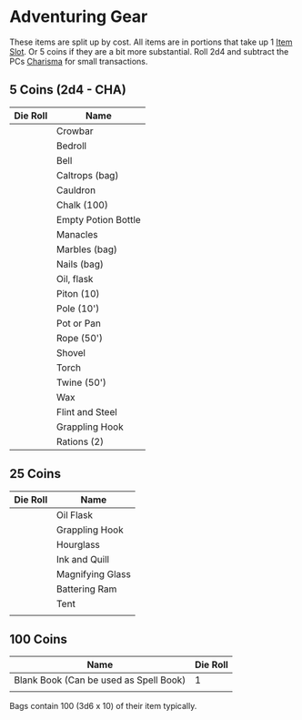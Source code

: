 # Adventuring Gear

These items are split up by cost. All items are in portions that take up 1 [Item Slot](../../Player%20Character%20Components/Derived%20Statistics/Item%20Slots.md). Or 5 coins if they are a bit more substantial. Roll 2d4 and subtract the PCs [Charisma](../../Player%20Character%20Components/Chosen%20Statistics/Charisma.md) for small transactions.
## 5 Coins (2d4 - CHA)

| Die Roll | Name                |
| -------- | ------------------- |
|          | Crowbar             |
|          | Bedroll             |
|          | Bell                |
|          | Caltrops (bag)      |
|          | Cauldron            |
|          | Chalk (100)         |
|          | Empty Potion Bottle |
|          | Manacles            |
|          | Marbles (bag)       |
|          | Nails (bag)         |
|          | Oil, flask          |
|          | Piton (10)          |
|          | Pole (10')          |
|          | Pot or Pan          |
|          | Rope (50')          |
|          | Shovel              |
|          | Torch               |
|          | Twine (50')         |
|          | Wax                 |
|          | Flint and Steel     |
|          | Grappling Hook      |
|          | Rations (2)         |
## 25 Coins
| Die Roll | Name             |
| -------- | ---------------- |
|          | Oil Flask        |
|          | Grappling Hook   |
|          | Hourglass        |
|          | Ink and Quill    |
|          | Magnifying Glass |
|          | Battering Ram    |
|          | Tent             |
|          |                  |
## 100 Coins
| Name                                   | Die Roll |
| -------------------------------------- | -------- |
| Blank Book (Can be used as Spell Book) | 1        |
|                                        |          |

Bags contain 100 (3d6 x 10) of their item typically.